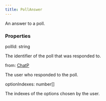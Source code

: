 ```yaml
---
title: PollAnswer
---
```


An answer to a poll.

### Properties

<div class="flex flex-col gap-3"><div><div class="flex gap-2"><div class="font-mono p" id="p_pollId" data-anchor><span class="font-bold">pollId</span><span class="opacity-50">:</span> <span>string</span></div></div><div class="pl-3"><div class="no-margin">

The identifier of the poll that was responded to.

</div></div></div><div><div class="flex gap-2"><div class="font-mono p" id="p_from" data-anchor><span class="font-bold">from</span><span class="opacity-50">:</span> <a href="/gh/types/chatp"  >ChatP</a></div></div><div class="pl-3"><div class="no-margin">

The user who responded to the poll.

</div></div></div><div><div class="flex gap-2"><div class="font-mono p" id="p_optionIndexes" data-anchor><span class="font-bold">optionIndexes</span><span class="opacity-50">:</span> <span>number</span><span class="opacity-50">[]</span></div></div><div class="pl-3"><div class="no-margin">

The indexes of the options chosen by the user.

</div></div></div></div>

